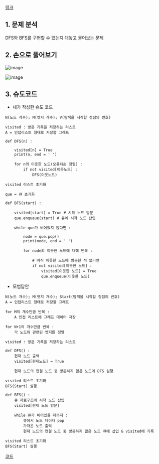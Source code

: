 [링크](https://www.acmicpc.net/problem/1260)

## 1. 문제 분석

DFS와 BFS를 구현할 수 있는지 대놓고 물어보는 문제

## 2. 손으로 풀어보기 

![image](../../image/day8/4번_001.png)

![image](../../image/day8/4번_002.png)

## 3. 슈도코드 

- 내가 작성한 슈도 코드 
``` 
N(노드 개수); M(엣지 개수); V(탐색을 시작할 정점의 번호)

visited : 방문 기록을 저장하는 리스트
A = 인접리스트 형태로 저장할 그래프 

def DFS(n) : 

    visited[n] = True
    print(n, end = ' ')

    for n의 이웃한 노드(오름차순 정렬) : 
        if not visited[이웃노드] : 
            DFS(이웃노드)

visited 리스트 초기화 

que = 큐 초기화 

def BFS(start) : 

    visited[start] = True # 시작 노드 방문
    que.enqueue(start) # 큐에 시작 노드 삽입 
    
    while que가 비어있지 않다면 : 

        node = que.pop()
        print(node, end = ' ')

        for node의 이웃한 노드에 대해 반복 : 

            # 아직 이웃한 노드에 방문한 적 없다면
            if not visited[이웃한 노드] : 
                visited[이웃한 노드] = True
                que.enqueue(이웃한 노드)

```

- 모범답안 
```
N(노드 개수); M(엣지 개수); Start(탐색을 시작할 정점의 번호)
A = 인접리스트 형태로 저장할 그래프

for M의 개수만큼 반복 : 
    A 인접 리스트에 그래프 데이터 저장 

for N+1의 개수만큼 반복 : 
    각 노드와 관련된 엣지를 정렬 

visited : 방문 기록을 저장하는 리스트

def DFS() :
    현재 노드 출력 
    visited[현재노드] = True 

    현재 노드의 연결 노드 중 방문하지 않은 노드에 DFS 실행

visited 리스트 초기화 
DFS(Start) 실행 

def BFS() : 
    큐 자료구조에 시작 노드 삽입
    visited[현재 노드 방문]

    while 큐가 비어있을 때까지 : 
        큐에서 노드 데이터 pop
        가져온 노드 출력
        현재 노드의 연결 노드 중 방문하지 않은 노드 큐에 삽입 & visited에 기록 

visited 리스트 초기화
BFS(Start) 실행

```

[코드](../../code/폴더/파일이름.py)